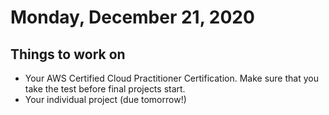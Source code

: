 # Monday, December 21, 2020

## Things to work on
- Your AWS Certified Cloud Practitioner Certification. Make sure that you take the test before final projects start.
- Your individual project (due tomorrow!)
